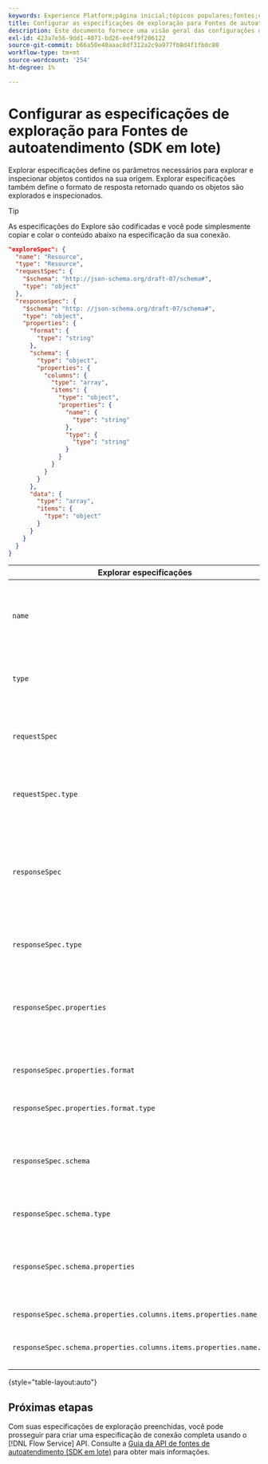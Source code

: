 ```yaml
---
keywords: Experience Platform;página inicial;tópicos populares;fontes;conectores;conectores de origem;fontes sdk;sdk;SDK
title: Configurar as especificações de exploração para Fontes de autoatendimento (SDK em lote)
description: Este documento fornece uma visão geral das configurações que você precisa preparar para usar as Fontes de autoatendimento (SDK em lote).
exl-id: 423a7e56-9dd1-4071-bd26-ee4f9f206122
source-git-commit: b66a50e40aaac8df312a2c9a977fb8d4f1fb0c80
workflow-type: tm+mt
source-wordcount: '254'
ht-degree: 1%

---
```


# Configurar as especificações de exploração para Fontes de autoatendimento (SDK em lote)

Explorar especificações define os parâmetros necessários para explorar e inspecionar objetos contidos na sua origem. Explorar especificações também define o formato de resposta retornado quando os objetos são explorados e inspecionados.

>[!TIP]
>
>As especificações do Explore são codificadas e você pode simplesmente copiar e colar o conteúdo abaixo na especificação da sua conexão.

```json
"exploreSpec": {
  "name": "Resource",
  "type": "Resource",
  "requestSpec": {
    "$schema": "http://json-schema.org/draft-07/schema#",
    "type": "object"
  },
  "responseSpec": {
    "$schema": "http: //json-schema.org/draft-07/schema#",
    "type": "object",
    "properties": {
      "format": {
        "type": "string"
      },
      "schema": {
        "type": "object",
        "properties": {
          "columns": {
            "type": "array",
            "items": {
              "type": "object",
              "properties": {
                "name": {
                  "type": "string"
                },
                "type": {
                  "type": "string"
                }
              }
            }
          }
        }
      },
      "data": {
        "type": "array",
        "items": {
          "type": "object"
        }
      }
    }
  }
}
```

| Explorar especificações | Descrição | Exemplo |
| --- | --- | --- |
| `name` | Define o nome ou identificador da especificação de exploração. | `Resource` |
| `type` | Define o tipo da especificação de exploração. | `Resource` |
| `requestSpec` | Contém os parâmetros necessários para explorar objetos na conexão. |
| `requestSpec.type` | Define o tipo de dados da especificação da solicitação. | `object` |
| `responseSpec` | Contém os parâmetros que definem o formato da mensagem de resposta retornada em relação a uma chamada de exploração. |
| `responseSpec.type` | Define o tipo de dados da especificação da resposta. | `object` |
| `responseSpec.properties` | Contém informações relacionadas a como a mensagem de resposta está formatada. |
| `responseSpec.properties.format` | Define a formatação do schema de resposta. | `object` |
| `responseSpec.properties.format.type` | Define o tipo de dados das propriedades. | `string` |
| `responseSpec.schema` | Contém informações relacionadas a como o esquema de resposta é formatado. |
| `responseSpec.schema.type` | Define o tipo de dados do esquema. | `object` |
| `responseSpec.schema.properties` | Contém informações sobre as colunas, o tipo e os itens mantidos em um esquema. |
| `responseSpec.schema.properties.columns.items.properties.name` | Exibe o nome do arquivo. |
| `responseSpec.schema.properties.columns.items.properties.name.type` | Define o tipo de dados do nome do arquivo. | `string` |

{style="table-layout:auto"}

## Próximas etapas

Com suas especificações de exploração preenchidas, você pode prosseguir para criar uma especificação de conexão completa usando o [!DNL Flow Service] API. Consulte a [Guia da API de fontes de autoatendimento (SDK em lote)](../api/api-overview.md) para obter mais informações.
